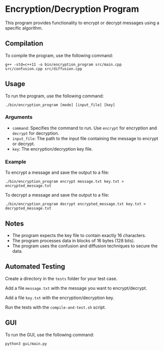 # Encryption/Decryption Program

This program provides functionality to encrypt or decrypt messages using a specific algorithm.

## Compilation

To compile the program, use the following command:

```
g++ -std=c++11 -o bin/encryption_program src/main.cpp src/confusion.cpp src/diffusion.cpp
```

## Usage

To run the program, use the following command:

```
./bin/encryption_program [mode] [input_file] [key]
```

### Arguments

- `command`: Specifies the command to run. Use `encrypt` for encryption and `decrypt` for decryption.
- `input_file`: The path to the input file containing the message to encrypt or decrypt.
- `key`: The encryption/decryption key file.

### Example

To encrypt a message and save the output to a file:

```
./bin/encryption_program encrypt message.txt key.txt > encrypted_message.txt
```

To decrypt a message and save the output to a file:

```
./bin/encryption_program decrypt encrypted_message.txt key.txt > decrypted_message.txt
```

## Notes

- The program expects the key file to contain exactly 16 characters.
- The program processes data in blocks of 16 bytes (128 bits).
- The program uses the confusion and diffusion techniques to secure the data.

## Automated Testing

Create a directory in the `tests` folder for your test case.

Add a file `message.txt` with the message you want to encrypt/decrypt.

Add a file `key.txt` with the encryption/decryption key.

Run the tests with the `compile-and-test.sh` script.

## GUI

To run the GUI, use the following command:

```
python3 gui/main.py
```
